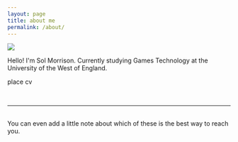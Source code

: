 ```yaml
---
layout: page
title: about me
permalink: /about/
---
```


<img class="col one right" src="{{ site.baseurl }}/img/solpic_01.png">

Hello! I'm Sol Morrison. Currently studying Games Technology at the University of the West of England.

place cv

<br/>
<hr/>
<br/>
<span class="contacticon center">
	<a href="mailto:newbie@noob.com"><i class="fa fa-envelope-square"></i></a>
	<a href="https://github.com" target="_blank"><i class="fa fa-github-square"></i></a>
	<a href="https://www.linkedin.com" target="_blank"><i class="fa fa-linkedin-square"></i></a>
	<a href="https://twitter.com" target="_blank"><i class="fa fa-twitter-square"></i></a>
</span>

<div class="col three caption">
	You can even add a little note about which of these is the best way to reach you.
</div>

